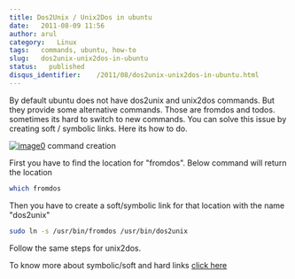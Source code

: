 ```yaml
---
title: Dos2Unix / Unix2Dos in ubuntu
date:   2011-08-09 11:56
author: arul
category:   Linux
tags:   commands, ubuntu, how-to
slug:   dos2unix-unix2dos-in-ubuntu
status:   published
disqus_identifier:    /2011/08/dos2unix-unix2dos-in-ubuntu.html
---
```


By default ubuntu does not have dos2unix and unix2dos commands. But they
provide some alternative commands. Those are fromdos and todos.
sometimes its hard to switch to new commands. You can solve this issue
by creating soft / symbolic links. Here its how to do.

[![image0](http://2.bp.blogspot.com/-jElTSUvs3NU/TkFvZUAJY6I/AAAAAAAAArE/dPCEYt8KI04/s400/dos2unix.png)](http://2.bp.blogspot.com/-jElTSUvs3NU/TkFvZUAJY6I/AAAAAAAAArE/dPCEYt8KI04/s400/dos2unix.png)
command creation

First you have to find the location for \"fromdos\". Below command will
return the location

``` bash
which fromdos
```

Then you have to create a soft/symbolic link for that location with the
name \"dos2unix\"

``` bash
sudo ln -s /usr/bin/fromdos /usr/bin/dos2unix
```

Follow the same steps for unix2dos.

To know more about symbolic/soft and hard links [click
here](http://stackoverflow.com/questions/185899/what-is-the-difference-between-a-symbolic-link-and-a-hard-link)
